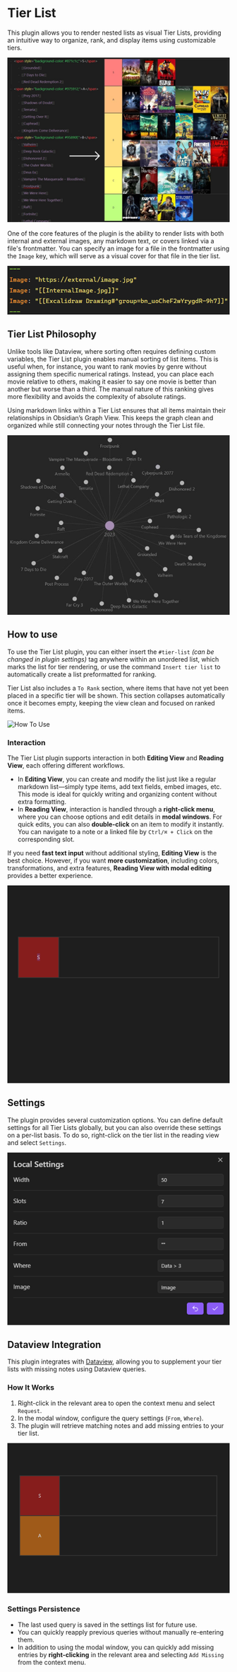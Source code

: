# Tier List 

This plugin allows you to render nested lists as visual Tier Lists, providing an intuitive way to organize, rank, and display items using customizable tiers.

![Games Example](Images/TierList_Example_Games.jpg)

One of the core features of the plugin is the ability to render lists with both internal and external images, any markdown text, or covers linked via a file's frontmatter. You can specify an image for a file in the frontmatter using the `Image` key, which will serve as a visual cover for that file in the tier list.

![TierList Frontmatter](Images/TierList_Frontmatter.png)

## Tier List Philosophy

Unlike tools like Dataview, where sorting often requires defining custom variables, the Tier List plugin enables manual sorting of list items. This is useful when, for instance, you want to rank movies by genre without assigning them specific numerical ratings. Instead, you can place each movie relative to others, making it easier to say one movie is better than another but worse than a third. The manual nature of this ranking gives more flexibility and avoids the complexity of absolute ratings.

Using markdown links within a Tier List ensures that all items maintain their relationships in Obsidian’s Graph View. This keeps the graph clean and organized while still connecting your notes through the Tier List file.

![Local Graph](Images/TierList_LocalGraph.jpg)

## How to use

To use the Tier List plugin, you can either insert the `#tier-list` *(can be changed in plugin settings)* tag anywhere within an unordered list, which marks the list for tier rendering, or use the command `Insert tier list` to automatically create a list preformatted for ranking.

Tier List also includes a `To Rank` section, where items that have not yet been placed in a specific tier will be shown. This section collapses automatically once it becomes empty, keeping the view clean and focused on ranked items.

![How To Use](Images/TierList_HowToUse.gif)

### Interaction

The Tier List plugin supports interaction in both **Editing View** and **Reading View**, each offering different workflows.

- In **Editing View**, you can create and modify the list just like a regular markdown list—simply type items, add text fields, embed images, etc. This mode is ideal for quickly writing and organizing content without extra formatting.
- In **Reading View**, interaction is handled through a **right-click menu**, where you can choose options and edit details in **modal windows**. For quick edits, you can also **double-click** on an item to modify it instantly. You can navigate to a note or a linked file by `Ctrl/⌘ + Click` on the corresponding slot.

If you need **fast text input** without additional styling, **Editing View** is the best choice. However, if you want **more customization**, including colors, transformations, and extra features, **Reading View with modal editing** provides a better experience.

![Slot Modal](Images/TierList_Slot_Modal.gif)

## Settings

The plugin provides several customization options. You can define default settings for all Tier Lists globally, but you can also override these settings on a per-list basis. To do so, right-click on the tier list in the reading view and select `Settings`.

![Local Settings](Images/TierList_Local_Settings.png)

## Dataview Integration
This plugin integrates with [Dataview](https://blacksmithgu.github.io/obsidian-dataview/queries/data-commands/#from), allowing you to supplement your tier lists with missing notes using Dataview queries.

### How It Works
1. Right-click in the relevant area to open the context menu and select `Request`.
2. In the modal window, configure the query settings (`From`, `Where`).
3. The plugin will retrieve matching notes and add missing entries to your tier list.

![Dataview Modal](Images/TierList_Dataview.gif)

### Settings Persistence
- The last used query is saved in the settings list for future use.
- You can quickly reapply previous queries without manually re-entering them.
- In addition to using the modal window, you can quickly add missing entries by **right-clicking** in the relevant area and selecting `Add Missing` from the context menu.
